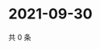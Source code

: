 # 2021-09-30

共 0 条

<!-- BEGIN WEIBO -->
<!-- 最后更新时间 Thu Sep 30 2021 22:10:19 GMT+0800 (China Standard Time) -->

<!-- END WEIBO -->

